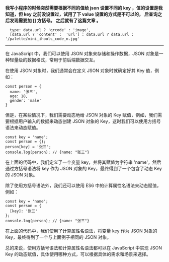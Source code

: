 **我写小程序的时候突然需要根据不同的值给 json 设置不同的 key ，值的设置是我知道，但 key 之前没设置过，试用了下 value 设置的方式是不可以的，
后查询之后发现需要加 [] 方括号。 之后就有了这篇文章 。**

```
  type: data.url ? 'qrcode' : 'image',
  [data.url ? 'content' :  'url'] : data.url ? data.url : '/palette/mini_ihools_code_n.jpg'
```

---


在 JavaScript 中，我们可以使用 JSON 对象来存储和操作数据，JSON 对象是一种轻量级的数据格式，常用于前后端数据交互。

在使用 JSON 对象时，我们通常会在定义 JSON 对象时就确定好其 Key 值，例如：

```
const person = {
  name: '张三',
  age: 18,
  gender: 'male'
}
```
但是，在某些情况下，我们需要动态地给 JSON 对象的 Key 赋值，例如，我们需要根据用户输入的数据来动态创建 JSON 对象的 Key，这时我们可以使用方括号语法来动态赋值。

```
const key = 'name';
const person = {};
person[key] = '张三';
console.log(person); // {name: "张三"}
```
在上面的代码中，我们定义了一个变量 key，并将其赋值为字符串 'name'，然后通过方括号语法将 key 作为 JSON 对象的 Key，最终得到了一个包含了动态 Key 的 JSON 对象。

除了使用方括号语法外，我们还可以使用 ES6 中的计算属性名语法来动态赋值，例如：

```
const key = 'name';
const person = {
  [key]: '张三'
};
console.log(person); // {name: "张三"}
```
在上面的代码中，我们使用了计算属性名语法，将变量 key 作为 JSON 对象的 Key，最终得到了一个与上面例子相同的 JSON 对象。

总的来说，使用方括号语法和计算属性名语法都可以在 JavaScript 中实现 JSON Key 的动态赋值，具体使用哪种方式，可以根据具体的需求和场景来选择。
